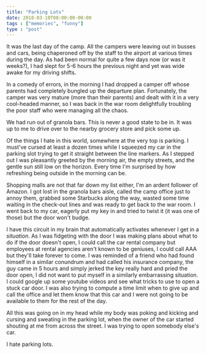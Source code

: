 ```yaml
---
title: "Parking Lots"
date: 2018-03-10T08:00:00-00:00
tags : ["memories", "funny"]
type : "post"
---
```


It was the last day of the camp. All the campers were leaving out in busses and cars, being chaperoned off by the staff to the airport at various times during the day. As had been normal for quite a few days now (or was it weeks?), I had slept for 5-6 hours the previous night and yet was wide awake for my driving shifts.

In a comedy of errors, in the morning I had dropped a camper off whose parents had completely bungled up the departure plan. Fortunately, the camper was very mature (more than their parents) and dealt with it in a very cool-headed manner, so I was back in the war room delightfully troubling the poor staff who were managing all the chaos.

We had run out of granola bars. This is never a good state to be in. It was up to me to drive over to the nearby grocery store and pick some up.

Of the things I hate in this world, somewhere at the very top is parking. I must've cursed at least a dozen times while I squeezed my car in the parking slot trying to get it straight between the line markers. As I stepped out I was pleasantly greeted by the morning air, the empty streets, and the gentle sun still low on the horizon. Every time I'm surprised by how refreshing being outside in the morning can be. 

Shopping malls are not that far down my list either, I'm an ardent follower of Amazon. I got lost in the granola bars aisle, called the camp office just to annoy them, grabbed some Starbucks along the way, wasted some time waiting in the check-out lines and was ready to get back to the war room. I went back to my car, eagerly put my key in and tried to twist it (it was one of those) but the door won't budge. 

I have this circuit in my brain that automatically activates whenever I get in a *situation*. As I was fidgeting with the door I was making plans about what to do if the door doesn't open, I could call the car rental company but employees at rental agencies aren't known to be geniuses, I could call AAA but they'll take forever to come. I was reminded of a friend who had found himself in a similar conundrum and had called his insurance company, the guy came in 5 hours and simply jerked the key really hard and pried the door open, I did not want to put myself in a similarly embarrassing situation. I could google up some youtube videos and see what tricks to use to open a stuck car door. I was also trying to compute a time limit when to give up and call the office and let them know that this car and I were not going to be available to them for the rest of the day. 

All this was going on in my head while my body was poking and kicking and cursing and sweating in the parking lot, when the owner of the car started shouting at me from across the street. I was trying to open somebody else's car.

I hate parking lots.